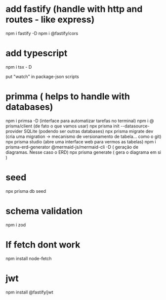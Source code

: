 # add fastify (handle with http and routes - like express)
npm i fastify -D
npm i @fastify/cors

# add typescript
npm i tsx - D

put "watch" in package-json scripts

# primma ( helps to handle with databases)
npm i primsa -D (interface para automatizar tarefas no terminal)
npm i @ prisma/client (de fato o que vamos usar)
npx prisma init --datasource-provider SQLite (podendo ser outras databases)
npx prisma migrate dev (cria uma migration -> mecanismo de versionamento de tabela... como o git)
npx prisma studio (abre uma interface web para vermos as tabelas)
npm i prisma-erd-generator @mermaid-js/mermaid-cli -D ( geração de diagramas. Nesse caso o ERD)
npx prisma generate ( gera o diagrama em si )

# seed
npx prisma db seed
# schema validation
npm i zod

# If fetch dont work
npm install node-fetch

# jwt
npm install @fastify/jwt

